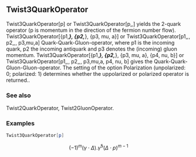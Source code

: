 ##  Twist3QuarkOperator 

Twist3QuarkOperator[p] or  Twist3QuarkOperator[p,_,_]  yields the  2-quark operator (p is momentum in the direction of the fermion number flow). Twist3QuarkOperator[{p1,___}, {p2,___}, {p3, mu, a}] or Twist3QuarkOperator[p1,_,_,  p2,_,_,  p3,mu,a] Quark-Quark-Gluon-operator, where p1 is the incoming quark, p2 the incoming antiquark and p3 denotes the (incoming) gluon momentum.  Twist3QuarkOperator[{p1,___}, {p2,___}, {p3, mu, a}, {p4, nu, b}] or Twist3QuarkOperator[p1,_,_,  p2,_,_,  p3,mu,a, p4, nu, b]  gives the Quark-Quark-Gluon-Gluon-operator. The setting of the option Polarization (unpolarized: 0; polarized: 1) determines whether the uppolarized or polarized operator is returned..

###  See also 

Twist2QuarkOperator, Twist2GluonOperator.

###  Examples 

```mathematica
Twist3QuarkOperator[p]
```

$$(-1)^m (\gamma \cdot \Delta ).\bar{\gamma }^5 (\Delta \cdot p)^{m-1}$$